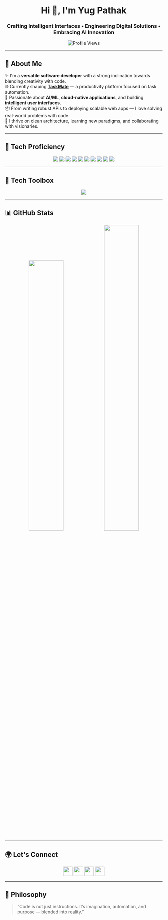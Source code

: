 <h1 align="center">Hi 👋, I'm Yug Pathak</h1>
<h3 align="center">
Crafting Intelligent Interfaces • Engineering Digital Solutions • Embracing AI Innovation
</h3>

<p align="center">
  <img src="https://komarev.com/ghpvc/?username=yug210705&label=Profile%20Views&color=6e40c9&style=flat-square" alt="Profile Views" />
</p>

---

## 🚀 About Me

✨ I'm a **versatile software developer** with a strong inclination towards blending creativity with code.  
🌐 Currently shaping [**TaskMate**](https://task-mate-beta.vercel.app) — a productivity platform focused on task automation.  
🔬 Passionate about **AI/ML**, **cloud-native applications**, and building **intelligent user interfaces**.  
📦 From writing robust APIs to deploying scalable web apps — I love solving real-world problems with code.  
🧠 I thrive on clean architecture, learning new paradigms, and collaborating with visionaries.

---

## 🧠 Tech Proficiency

<p align="center">
  <img src="https://img.shields.io/badge/Python-98%25-blueviolet?style=for-the-badge&logo=python&logoColor=white" />
  <img src="https://img.shields.io/badge/C-95%25-00599C?style=for-the-badge&logo=c&logoColor=white" />
  <img src="https://img.shields.io/badge/C++-93%25-00599C?style=for-the-badge&logo=cplusplus&logoColor=white" />
  <img src="https://img.shields.io/badge/HTML-92%25-E34F26?style=for-the-badge&logo=html5&logoColor=white" />
  <img src="https://img.shields.io/badge/CSS-91%25-1572B6?style=for-the-badge&logo=css3&logoColor=white" />
  <img src="https://img.shields.io/badge/JavaScript-85%25-F7DF1E?style=for-the-badge&logo=javascript&logoColor=black" />
  <img src="https://img.shields.io/badge/React-83%25-61DAFB?style=for-the-badge&logo=react&logoColor=black" />
  <img src="https://img.shields.io/badge/TailwindCSS-82%25-38B2AC?style=for-the-badge&logo=tailwindcss&logoColor=white" />
  <img src="https://img.shields.io/badge/TypeScript-80%25-3178C6?style=for-the-badge&logo=typescript&logoColor=white" />
  <img src="https://img.shields.io/badge/DSA-78%25-gray?style=for-the-badge&logo=code&logoColor=white" />
</p>


---

## 🔨 Tech Toolbox

<p align="center">
  <img src="https://skillicons.dev/icons?i=html,css,js,ts,react,nextjs,tailwind,python,c,cpp,mysql,firebase,aws,gcp,vscode,figma" />
</p>

---

## 📊 GitHub Stats

<p align="center">
  <img src="https://github-readme-stats.vercel.app/api?username=yug210705&show_icons=true&theme=radical&hide_border=true" width="47%" />
  <img src="https://github-readme-stats.vercel.app/api/top-langs/?username=yug210705&layout=compact&theme=radical&hide_border=true" width="47%" height="50%" />
</p>

---

## 🌍 Let's Connect

<p align="center">
  <a href="https://linkedin.com/in/yug-pathak-94b7b225b" target="_blank"><img src="https://skillicons.dev/icons?i=linkedin" height="30"/></a>
  <a href="https://instagram.com/yug._.pathak" target="_blank"><img src="https://skillicons.dev/icons?i=instagram" height="30"/></a>
  <a href="https://hackerrank.com/yugpathak2005" target="_blank"><img src="https://skillicons.dev/icons?i=hackerrank" height="30"/></a>
  <a href="https://leetcode.com/yug_pathak" target="_blank"><img src="https://skillicons.dev/icons?i=leetcode" height="30"/></a>
</p>

---

## 🔮 Philosophy

> “Code is not just instructions. It’s imagination, automation, and purpose — blended into reality.”
